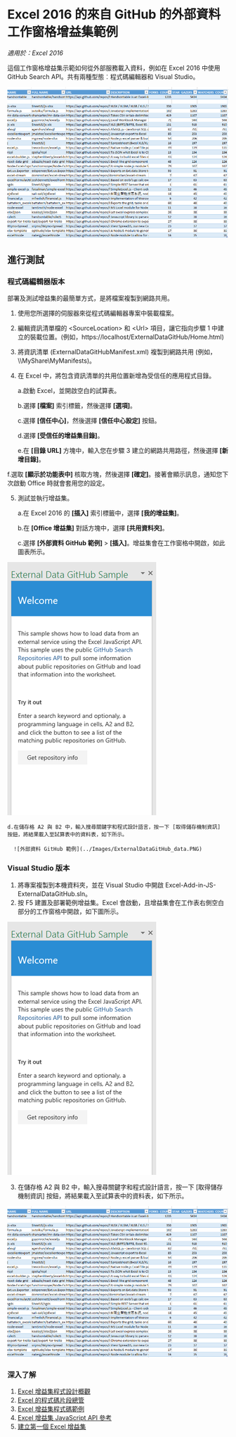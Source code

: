 # <a name="external-data-from-github-task-pane-add-in-sample-for-excel-2016"></a>Excel 2016 的來自 GitHub 的外部資料工作窗格增益集範例

_適用於：Excel 2016_

這個工作窗格增益集示範如何從外部服務載入資料，例如在 Excel 2016 中使用 GitHub Search API。共有兩種型態︰程式碼編輯器和 Visual Studio。

![外部資料 GitHub 範例](../Images/ExternalDataGitHub_data.PNG)

## <a name="try-it-out"></a>進行測試
### <a name="code-editor-version"></a>程式碼編輯器版本

部署及測試增益集的最簡單方式，是將檔案複製到網路共用。

1.  使用您所選擇的伺服器來從程式碼編輯器專案中裝載檔案。
2.  編輯資訊清單檔的 \<SourceLocation\> 和 \<Url\> 項目，讓它指向步驟 1 中建立的裝載位置。(例如，https://localhost/ExternalDataGitHub/Home.html)
3.  將資訊清單 (ExternalDataGitHubManifest.xml) 複製到網路共用 (例如，\\\MyShare\MyManifests)。
4.  在 Excel 中，將包含資訊清單的共用位置新增為受信任的應用程式目錄。

    a.啟動 Excel，並開啟空白的試算表。

    b.選擇 **[檔案]** 索引標籤，然後選擇 **[選項]**。

    c.選擇 **[信任中心]**，然後選擇 **[信任中心設定]** 按鈕。

    d.選擇 **[受信任的增益集目錄]**。

    e.在 **[目錄 URL]** 方塊中，輸入您在步驟 3 建立的網路共用路徑，然後選擇 **[新增目錄]**。

   f.選取 **[顯示於功能表中]** 核取方塊，然後選擇 **[確定]**。接著會顯示訊息，通知您下次啟動 Office 時就會套用您的設定。

5.  測試並執行增益集。

    a.在 Excel 2016 的 **[插入]** 索引標籤中，選擇 **[我的增益集]**。

    b.在 **[Office 增益集]** 對話方塊中，選擇 **[共用資料夾]**。

    c.選擇 **[外部資料 GitHub 範例]** > **[插入]**。增益集會在工作窗格中開啟，如此圖表所示。

   ![外部資料 GitHub 範例](../Images/ExternalDataGitHub_taskpane.PNG)

    d.在儲存格 A2 與 B2 中，輸入搜尋關鍵字和程式設計語言，按一下 [取得儲存機制資訊] 按鈕，將結果載入至試算表中的資料表，如下所示。

      ![外部資料 GitHub 範例](../Images/ExternalDataGitHub_data.PNG)

### <a name="visual-studio-version"></a>Visual Studio 版本
1.  將專案複製到本機資料夾，並在 Visual Studio 中開啟 Excel-Add-in-JS-ExternalDataGitHub.sln。
2.  按 F5 建置及部署範例增益集。Excel 會啟動，且增益集會在工作表右側空白部分的工作窗格中開啟，如下圖所示。

  ![外部資料 GitHub 範例](../Images/ExternalDataGitHub_taskpane.PNG)

3.  在儲存格 A2 與 B2 中，輸入搜尋關鍵字和程式設計語言，按一下 [取得儲存機制資訊] 按鈕，將結果載入至試算表中的資料表，如下所示。

  ![外部資料 GitHub 範例](../Images/ExternalDataGitHub_data.PNG)


### <a name="learn-more"></a>深入了解

1.  [Excel 增益集程式設計概觀](https://github.com/OfficeDev/office-js-docs/blob/master/excel/excel-add-ins-programming-overview.md)
2.  [Excel 的程式碼片段總管](http://officesnippetexplorer.azurewebsites.net/#/snippets/excel)
3.  [Excel 增益集程式碼範例](https://github.com/OfficeDev/office-js-docs/blob/master/excel/excel-add-ins-code-samples.md)
4.  [Excel 增益集 JavaScript API 參考](https://github.com/OfficeDev/office-js-docs/blob/master/excel/excel-add-ins-javascript-reference.md)
5.  [建立第一個 Excel 增益集](https://github.com/OfficeDev/office-js-docs/blob/master/excel/build-your-first-excel-add-in.md)